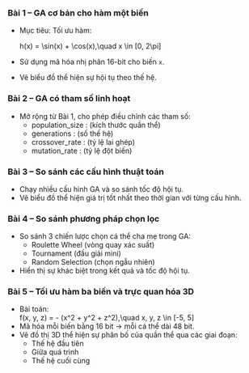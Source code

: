 ### Bài 1 – GA cơ bản cho hàm một biến
- Mục tiêu: Tối ưu hàm:  
  
  h(x) = \sin(x) + \cos(x),\quad x \in [0, 2\pi]

- Sử dụng mã hóa nhị phân 16-bit cho biến `x`.
- Vẽ biểu đồ thể hiện sự hội tụ theo thế hệ.



### Bài 2 – GA có tham số linh hoạt
- Mở rộng từ Bài 1, cho phép điều chỉnh các tham số:
  - population_size : (kích thước quần thể)
  - generations : (số thế hệ)
  - crossover_rate : (tỷ lệ lai ghép)
  - mutation_rate : (tỷ lệ đột biến)



### Bài 3 – So sánh các cấu hình thuật toán
- Chạy nhiều cấu hình GA và so sánh tốc độ hội tụ.
- Vẽ biểu đồ thể hiện giá trị tốt nhất theo thời gian với từng cấu hình.



### Bài 4 – So sánh phương pháp chọn lọc
- So sánh 3 chiến lược chọn cá thể cha mẹ trong GA:
  - Roulette Wheel (vòng quay xác suất)
  - Tournament (đấu giải mini)
  - Random Selection (chọn ngẫu nhiên)
- Hiển thị sự khác biệt trong kết quả và tốc độ hội tụ.



### Bài 5 – Tối ưu hàm ba biến và trực quan hóa 3D
- Bài toán:  
  f(x, y, z) = - (x^2 + y^2 + z^2),\quad x, y, z \in [-5, 5]
- Mã hóa mỗi biến bằng 16 bit → mỗi cá thể dài 48 bit.
- Vẽ đồ thị 3D thể hiện sự phân bố của quần thể qua các giai đoạn:
  - Thế hệ đầu tiên
  - Giữa quá trình
  - Thế hệ cuối cùng

